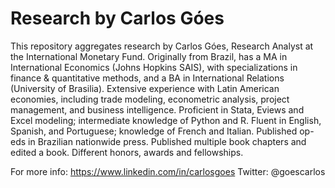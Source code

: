 # Research by Carlos Góes

This repository aggregates research by Carlos Góes, Research Analyst at the International Monetary Fund. Originally from Brazil, has a MA in International Economics (Johns Hopkins SAIS), with specializations in finance & quantitative methods, and a BA in International Relations (University of Brasilia). Extensive experience with Latin American economies, including trade modeling, econometric analysis, project management, and business intelligence. Proficient in Stata, Eviews and Excel modeling; intermediate knowledge of Python and R. Fluent in English, Spanish, and Portuguese; knowledge of French and Italian. Published op-eds in Brazilian nationwide press. Published multiple book chapters and edited a book. Different honors, awards and fellowships.

For more info: https://www.linkedin.com/in/carlosgoes
Twitter: @goescarlos
